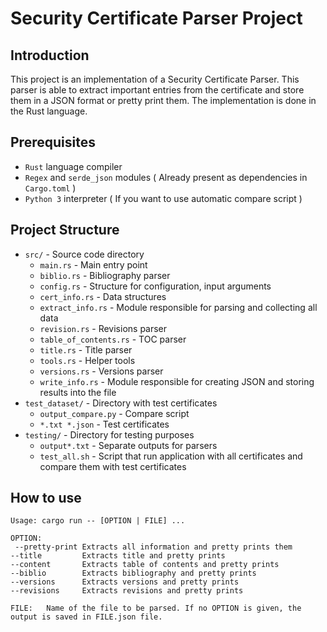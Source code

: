 # Security Certificate Parser Project

## Introduction

This project is an implementation of a Security Certificate Parser. This parser is able to extract important entries
from the certificate and store them in a JSON format or pretty print them. The implementation is done in the Rust
language.

## Prerequisites

- `Rust` language compiler
- `Regex` and `serde_json` modules ( Already present as dependencies in `Cargo.toml` )
- `Python 3` interpreter ( If you want to use automatic compare script )

## Project Structure

- `src/` - Source code directory
    - `main.rs` - Main entry point
    - `biblio.rs` - Bibliography parser
    - `config.rs` - Structure for configuration, input arguments
    - `cert_info.rs` - Data structures
    - `extract_info.rs` - Module responsible for parsing and collecting all data
    - `revision.rs` - Revisions parser
    - `table_of_contents.rs` - TOC parser
    - `title.rs` - Title parser
    - `tools.rs` - Helper tools
    - `versions.rs` - Versions parser
    - `write_info.rs` - Module responsible for creating JSON and storing results into the file
- `test_dataset/` - Directory with test certificates
    - `output_compare.py` - Compare script
    - `*.txt *.json` - Test certificates
- `testing/` - Directory for testing purposes
    - `output*.txt` - Separate outputs for parsers
    - `test_all.sh` - Script that run application with all certificates and compare them with test certificates

## How to use

```
Usage: cargo run -- [OPTION | FILE] ...

OPTION:
 --pretty-print Extracts all information and pretty prints them
--title         Extracts title and pretty prints
--content       Extracts table of contents and pretty prints
--biblio        Extracts bibliography and pretty prints
--versions      Extracts versions and pretty prints
--revisions     Extracts revisions and pretty prints

FILE:   Name of the file to be parsed. If no OPTION is given, the output is saved in FILE.json file. 
```

  
